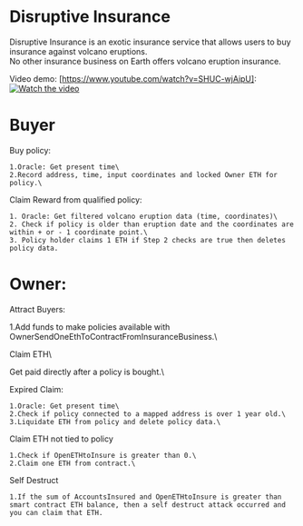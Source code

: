 # Disruptive Insurance

Disruptive Insurance is an exotic insurance service that allows users to buy insurance against volcano eruptions.\
No other insurance business on Earth offers volcano eruption insurance.

Video demo: [https://www.youtube.com/watch?v=SHUC-wjAipU]:
[![Watch the video](https://github.com/MarcusWentz/InsureDisruption/blob/main/Images/structure.png)](https://www.youtube.com/watch?v=SHUC-wjAipU)

# Buyer

  Buy policy:
  
    1.Oracle: Get present time\
    2.Record address, time, input coordinates and locked Owner ETH for policy.\
    
  Claim Reward from qualified policy:
  
    1. Oracle: Get filtered volcano eruption data (time, coordinates)\
    2. Check if policy is older than eruption date and the coordinates are within + or - 1 coordinate point.\
    3. Policy holder claims 1 ETH if Step 2 checks are true then deletes policy data.
  
# Owner:

 Attract Buyers:
 
  1.Add funds to make policies available with OwnerSendOneEthToContractFromInsuranceBusiness.\
  
 Claim ETH\
 
  Get paid directly after a policy is bought.\
  
   Expired Claim:
   
    1.Oracle: Get present time\
    2.Check if policy connected to a mapped address is over 1 year old.\
    3.Liquidate ETH from policy and delete policy data.\
    
   Claim ETH not tied to policy
   
    1.Check if OpenETHtoInsure is greater than 0.\
    2.Claim one ETH from contract.\
    
   Self Destruct 
   
    1.If the sum of AccountsInsured and OpenETHtoInsure is greater than smart contract ETH balance, then a self destruct attack occurred and you can claim that ETH.
